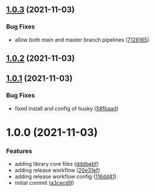 ## [1.0.3](https://github.com/Pipsisewah/auto-version/compare/v1.0.2...v1.0.3) (2021-11-03)


### Bug Fixes

* allow both main and master branch pipelines ([7128165](https://github.com/Pipsisewah/auto-version/commit/71281654252db430450ecec836b82c97bcbdb087))

## [1.0.2](https://github.com/Pipsisewah/auto-version/compare/v1.0.1...v1.0.2) (2021-11-03)

## [1.0.1](https://github.com/Pipsisewah/auto-version/compare/v1.0.0...v1.0.1) (2021-11-03)


### Bug Fixes

* fixed install and config of husky ([58fbaad](https://github.com/Pipsisewah/auto-version/commit/58fbaadac51b5675b466a6fb9cde0c3ab6f66b09))

# 1.0.0 (2021-11-03)


### Features

* adding library core files ([dddbebf](https://github.com/Pipsisewah/auto-version/commit/dddbebf065397246c43b139566f6b339f3d59ab3))
* adding release workflow ([20e31ef](https://github.com/Pipsisewah/auto-version/commit/20e31efcf21ba48fb8ba6716c36c07977877a87c))
* adding release workflow config ([116dd41](https://github.com/Pipsisewah/auto-version/commit/116dd4137669bc172e110fdffe596b0f2ac17d9f))
* initial commit ([a3cecd9](https://github.com/Pipsisewah/auto-version/commit/a3cecd99bde6aedb915488dbdb64cb19ad614e74))

